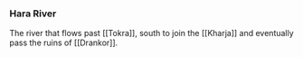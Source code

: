### Hara River

The river that flows past [[Tokra]], south to join the [[Kharja]] and eventually pass the ruins of [[Drankor]].